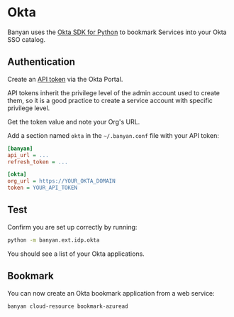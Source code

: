 # Okta

Banyan uses the [Okta SDK for Python](https://github.com/okta/okta-sdk-python) to bookmark Services into your Okta SSO catalog.


## Authentication

Create an [API token](https://developer.okta.com/docs/guides/create-an-api-token/create-the-token/) via the Okta Portal.

API tokens inherit the privilege level of the admin account used to create them, so it is a good practice to create a service account with specific privilege level.

Get the token value and note your Org's URL.


Add a section named `okta` in the `~/.banyan.conf` file with your API token:
```ini
[banyan]
api_url = ...
refresh_token = ...

[okta]
org_url = https://YOUR_OKTA_DOMAIN
token = YOUR_API_TOKEN
```

## Test

Confirm you are set up correctly by running:

```bash
python -m banyan.ext.idp.okta
```

You should see a list of your Okta applications.


## Bookmark

You can now create an Okta bookmark application from a web service:

```bash
banyan cloud-resource bookmark-azuread
```
